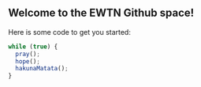 ## Welcome to the EWTN Github space!

Here is some code to get you started:

```javascript
while (true) {
  pray();
  hope();
  hakunaMatata();
}
```
